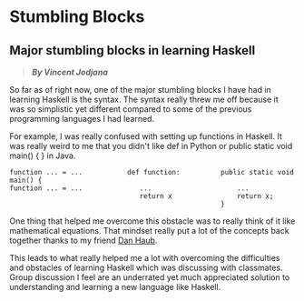 # Stumbling Blocks
## Major stumbling blocks in learning Haskell
> __*By Vincent Jodjana*__

So far as of right now, one of the major stumbling blocks I have had in
learning Haskell is the syntax. The syntax really threw me off because it
was so simplistic yet different compared to some of the previous programming
languages I had learned.

For example, I was really confused with setting up functions in Haskell. It
was really weird to me that you didn't like def in Python or public static void
main() { } in Java.

    function ... = ...           def function:          public static void main() {
    function ... = ...              ...                     ...
                                    return x                return x;
                                                        }

One thing that helped me overcome this obstacle was to really think of it like
mathematical equations. That mindset really put a lot of the concepts back
together thanks to my friend [Dan Haub](https://danshaub.github.io/).

This leads to what really helped me a lot with overcoming the difficulties and
obstacles of learning Haskell which was discussing with classmates. Group discussion
I feel are an underrated yet much appreciated solution to understanding and learning
a new language like Haskell. 
